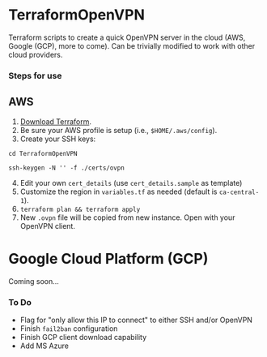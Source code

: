 # TerraformOpenVPN
Terraform scripts to create a quick OpenVPN server in the cloud (AWS, Google (GCP), more to come). Can be trivially modified to work with other cloud providers.

### Steps for use

## AWS

1. [Download Terraform](https://www.terraform.io/downloads.html).
2. Be sure your AWS profile is setup (i.e., `$HOME/.aws/config`).
3. Create your SSH keys:

`cd TerraformOpenVPN`

`ssh-keygen -N '' -f ./certs/ovpn`

4. Edit your own `cert_details` (use `cert_details.sample` as template)
5. Customize the region in `variables.tf` as needed (default is `ca-central-1`).
6. `terraform plan && terraform apply`
7. New `.ovpn` file will be copied from new instance. Open with your OpenVPN client.

# Google Cloud Platform (GCP)

Coming soon...

### To Do

- Flag for "only allow this IP to connect" to either SSH and/or OpenVPN
- Finish `fail2ban` configuration
- Finish GCP client download capability
- Add MS Azure
